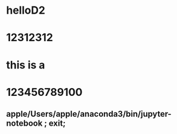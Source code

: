 # helloD2
# 12312312
#  this is a
# 123456789100
##  apple/Users/apple/anaconda3/bin/jupyter-notebook ; exit;